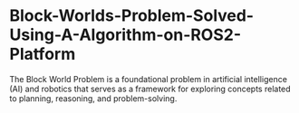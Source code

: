 # Block-Worlds-Problem-Solved-Using-A-Algorithm-on-ROS2-Platform
The Block World Problem is a foundational problem in artificial intelligence (AI) and robotics that serves as a framework for exploring concepts related to planning, reasoning, and problem-solving. 
